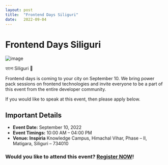 ```yaml
---
layout: post
title:  "Frontend Days Siliguri"
date:   2022-09-04
---
```


# Frontend Days Siliguri

![image](https://user-images.githubusercontent.com/46371923/188299551-bdf0dbba-8163-46ad-a5ef-e54984511a71.png)

হ্যালো Siliguri 🙏

Frontend days is coming to your city on September 10. We bring power pack sessions on frontend technologies and invite everyone to be a part of this event from the entire developer community.

If you would like to speak at this event, then please apply below.

## Important Details
- **Event Date:** September 10, 2022
- **Event Timings:** 10:00 AM – 04:00 PM
- **Venue: Inspiria** Knowledge Campus, Himachal Vihar, Phase – II, Matigara, Siliguri – 734010


### Would you like to attend this event? [Register NOW](https://forms.office.com/r/vQqGNHSieA)!
